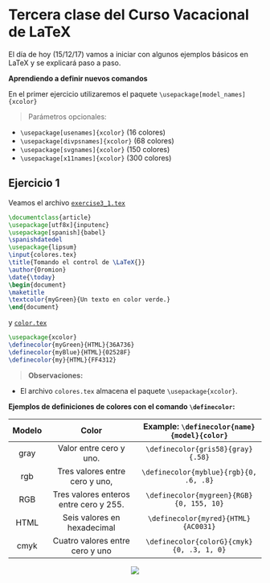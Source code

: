 # Tercera clase del Curso Vacacional de LaTeX #
El día de hoy (15/12/17) vamos a iniciar con algunos ejemplos básicos en LaTeX y se explicará paso a paso.

**Aprendiendo a definir nuevos comandos**

En el primer ejercicio utilizaremos el paquete  `\usepackage[model_names]{xcolor}`
> Parámetros opcionales:
- `\usepackage[usenames]{xcolor}` (16 colores)
- `\usepackage[divpsnames]{xcolor}` (68 colores)
- `\usepackage[svgnames]{xcolor}` (150 colores)
- `\usepackage[x11names]{xcolor}` (300 colores)

## Ejercicio 1 ##

Veamos el archivo [`exercise3_1.tex`](https://github.com/carlosal1015/Curso-de-LaTeX/blob/master/Curso%20Vacacional%20B%C3%A1sico/Clases/Clase%202/exercise3_1.tex)

```tex
\documentclass{article}
\usepackage[utf8x]{inputenc}
\usepackage[spanish]{babel}
\spanishdatedel
\usepackage{lipsum}
\input{colores.tex}
\title{Tomando el control de \LaTeX{}}
\author{Oromion}
\date{\today}
\begin{document}
\maketitle
\textcolor{myGreen}{Un texto en color verde.}
\end{document}
```

y [`color.tex`](https://github.com/carlosal1015/Curso-de-LaTeX/blob/master/Curso%20Vacacional%20B%C3%A1sico/Clases/Clase%202/color.tex)

```tex
\usepackage{xcolor}
\definecolor{myGreen}{HTML}{36A736}
\definecolor{myBlue}{HTML}{02528F}
\definecolor{my}{HTML}{FF4312}
```

> **Observaciones:**
- El archivo `colores.tex` almacena el paquete `\usepackage{xcolor}`.

**Ejemplos de definiciones de colores con el comando `\definecolor`:**

|	Modelo |	Color												       	 | Example: `\definecolor{name}{model}{color}`|
|	:---:	 |	:---:														     |	:---:							                        |
|	gray	 |	Valor entre cero y uno.			       	 |`\definecolor{gris58}{gray}{.58}`           |
| rgb    | Tres valores entre cero y uno,        |`\definecolor{myblue}{rgb}{0, .6, .8}`      |
| RGB    | Tres valores enteros entre cero y 255.|`\definecolor{mygreen}{RGB}{0, 155, 10}`    |
| HTML   | Seis valores en hexadecimal           |`\definecolor{myred}{HTML}{AC0031}`         |
| cmyk   | Cuatro valores entre cero y uno       |`\definecolor{colorG}{cmyk}{0, .3, 1, 0}`   |

<p align="center">
  <img src="https://github.com/carlosal1015/Curso-de-LaTeX/blob/master/Curso%20Vacacional%20B%C3%A1sico/Clases/Clase%202/images/exercise3_1.png">
</p>
